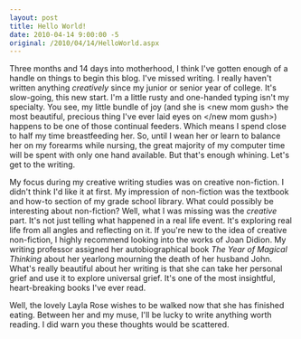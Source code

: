 ```yaml
---
layout: post
title: Hello World!
date: 2010-04-14 9:00:00 -5
original: /2010/04/14/HelloWorld.aspx
---
```

Three months and 14 days into motherhood, I think I've gotten enough of a handle on things to begin this blog.  I've missed writing.  I really haven't written anything *creatively* since my junior or senior year of college.  It's slow-going, this new start.  I'm a little rusty and one-handed typing isn't my specialty.  You see, my little bundle of joy (and she is &lt;new mom gush&gt; the most beautiful, precious thing I've ever laid eyes on &lt;/new mom gush&gt;) happens to be one of those continual feeders.  Which means I spend close to half my time breastfeeding her.  So, until I wean her or learn to balance her on my forearms while nursing, the great majority of my computer time will be spent with only one hand available.  But that's enough whining.  Let's get to the writing.

My focus during my creative writing studies was on creative non-fiction.  I didn't think I'd like it at first.  My impression of non-fiction was the textbook and how-to section of my grade school library.  What could possibly be interesting about non-fiction?  Well, what I was missing was the *creative* part.  It's not just telling what happened in a real life event.  It's exploring real life from all angles and reflecting on it.  If you're new to the idea of creative non-fiction, I highly recommend looking into the works of Joan Didion.  My writing professor assigned her autobiographical book *The Year of Magical Thinking* about her yearlong mourning the death of her husband John.  What's really beautiful about her writing is that she can take her personal grief and use it to explore universal grief.  It's one of the most insightful, heart-breaking books I've ever read.

Well, the lovely Layla Rose wishes to be walked now that she has finished eating.  Between her and my muse, I'll be lucky to write anything worth reading.  I did warn you these thoughts would be scattered.
